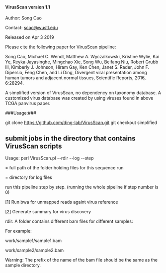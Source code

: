 #### VirusScan version 1.1 ####

Author: Song Cao

Contact: scao@wustl.edu

Released on Apr 3 2019

Please cite the following paper for VirusScan pipeline:

Song Cao, Michael C. Wendl, Matthew A. Wyczalkowski, Kristine Wylie, Kai Ye, Reyka Jayasinghe, Mingchao Xie, Song Wu, Beifang Niu, Robert Grubb III, Kimberly J. Johnson, Hiram Gay, Ken Chen, Janet S. Rader,  John F. Dipersio, Feng Chen, and Li Ding, Divergent viral presentation among human tumors and adjacent normal tissues, Scientific Reports, 2016, 6:28294. 

A simplified version of VirusScan, no dependency on taxonomy database. A customized virus database was created by using viruses found in above TCGA panvirus paper.       


###Usage:###

git clone https://github.com/ding-lab/VirusScan.git
git checkout simplified


## submit jobs in the directory that contains VirusScan scripts ##

Usage: perl VirusScan.pl  --rdir --log --step 

<rdir> = full path of the folder holding files for this sequence run

<log> = directory for log files 

<step> run this pipeline step by step. (running the whole pipeline if step number is 0)


[1]  Run bwa for unmapped reads againt virus reference

[2]  Generate summary for virus discovery


rdir: A folder contains different bam files for different samples: 

For example: 

work/sample1/sample1.bam 

work/sample2/sample2.bam

Warning: The prefix of the name of the bam file should be the same as the sample directory.



